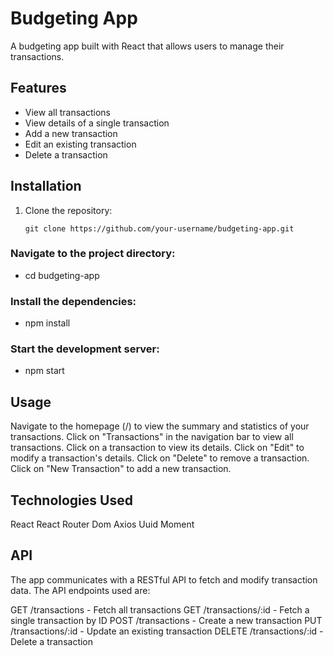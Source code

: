 # Budgeting App

A budgeting app built with React that allows users to manage their transactions.

## Features

- View all transactions
- View details of a single transaction
- Add a new transaction
- Edit an existing transaction
- Delete a transaction

## Installation

1. Clone the repository:

   ```shell
   git clone https://github.com/your-username/budgeting-app.git
   ```

### Navigate to the project directory:

- cd budgeting-app

### Install the dependencies:

- npm install

### Start the development server:

- npm start

## Usage

Navigate to the homepage (/) to view the summary and statistics of your transactions.
Click on "Transactions" in the navigation bar to view all transactions.
Click on a transaction to view its details.
Click on "Edit" to modify a transaction's details.
Click on "Delete" to remove a transaction.
Click on "New Transaction" to add a new transaction.

## Technologies Used

React
React Router Dom
Axios
Uuid
Moment

## API

The app communicates with a RESTful API to fetch and modify transaction data. The API endpoints used are:

GET /transactions - Fetch all transactions
GET /transactions/:id - Fetch a single transaction by ID
POST /transactions - Create a new transaction
PUT /transactions/:id - Update an existing transaction
DELETE /transactions/:id - Delete a transaction
